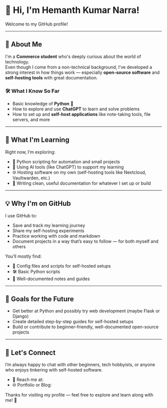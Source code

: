 # 👋 Hi, I'm Hemanth Kumar Narra!

Welcome to my GitHub profile!

---

## 🧠 About Me

I'm a **Commerce student** who's deeply curious about the world of technology.  
Even though I come from a non-technical background, I’ve developed a strong interest in how things work — especially **open-source software** and **self-hosting tools** with great documentation.

### 🛠️ What I Know So Far

- Basic knowledge of **Python** 🐍
- How to explore and use **ChatGPT** to learn and solve problems
- How to set up and **self-host applications** like note-taking tools, file servers, and more

---

## 🔭 What I'm Learning

Right now, I’m exploring:
- 🧩 Python scripting for automation and small projects
- 🧠 Using AI tools (like ChatGPT) to support my learning
- 🌐 Hosting software on my own (self-hosting tools like Nextcloud, Vaultwarden, etc.)
- 📝 Writing clean, useful documentation for whatever I set up or build

---

## 💡 Why I'm on GitHub

I use GitHub to:
- Save and track my learning journey
- Share my self-hosting experiments
- Practice working with code and markdown
- Document projects in a way that’s easy to follow — for both myself and others

You’ll mostly find:
- 📁 Config files and scripts for self-hosted setups
- 🛠️ Basic Python scripts
- 📝 Well-documented notes and guides

---

## 🌱 Goals for the Future

- Get better at Python and possibly try web development (maybe Flask or Django)
- Create detailed step-by-step guides for self-hosted setups
- Build or contribute to beginner-friendly, well-documented open-source projects

---

## 🤝 Let's Connect

I’m always happy to chat with other beginners, tech hobbyists, or anyone who enjoys tinkering with self-hosted software.

- 📧 Reach me at: 
- 🌐 Portfolio or Blog: 

Thanks for visiting my profile — feel free to explore and learn along with me! 🚀

